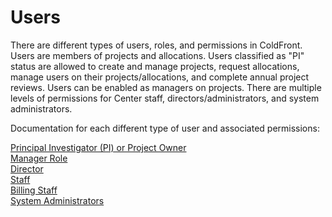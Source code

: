 # Users

There are different types of users, roles, and permissions in ColdFront.  Users are members of projects and allocations.  Users classified as "PI" status are allowed to create and manage projects, request allocations, manage users on their projects/allocations, and complete annual project reviews.  Users can be enabled as managers on projects.  There are multiple levels of permissions for Center staff, directors/administrators, and system administrators.

Documentation for each different type of user and associated permissions:

[Principal Investigator (PI) or Project Owner](pi.md)  
[Manager Role](manager.md)  
[Director](director.md)  
[Staff](staff.md)  
[Billing Staff](billing.md)  
[System Administrators](sysadmins.md)  
